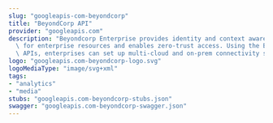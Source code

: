 ```yaml
---
slug: "googleapis-com-beyondcorp"
title: "BeyondCorp API"
provider: "googleapis.com"
description: "Beyondcorp Enterprise provides identity and context aware access controls\
  \ for enterprise resources and enables zero-trust access. Using the Beyondcorp Enterprise\
  \ APIs, enterprises can set up multi-cloud and on-prem connectivity solutions."
logo: "googleapis.com-beyondcorp-logo.svg"
logoMediaType: "image/svg+xml"
tags:
- "analytics"
- "media"
stubs: "googleapis.com-beyondcorp-stubs.json"
swagger: "googleapis.com-beyondcorp-swagger.json"
---
```

